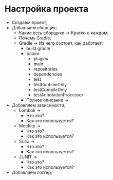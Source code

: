 # Настройка проекта

* Создаем проект;
* Добавляем сборщик;
  * Какие есть сборщики -> Кратко о каждом;
  * Почему Gradle;
  * Gradle -> Из чего состоит, как работает;
    * build.gradle
    * Блоки
      * plugins
      * main
      * repositories
      * dependencies
      * test
      * testRuntimeOnly
      * testCompileOnly
      * testAnnotationProcessor
    * Полное описание ->  
* Добавляем зависимости;
  * Lombok ->
    * Что это?
    * Как это используется?
  * Mockito ->
    * Что это?
    * Как это используется?
  * SL4J ->
    * Что это?
    * Как это используется?
  * JUNIT ->
    * Что это?
    * Как это используется?
* Добавляем логгер;